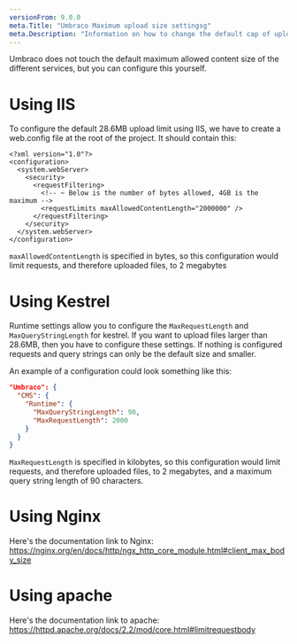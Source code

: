 ```yaml
---
versionFrom: 9.0.0
meta.Title: "Umbraco Maximum upload size settingsg"
meta.Description: "Information on how to change the default cap of upload size"
---
```


Umbraco does not touch the default maximum allowed content size of the different services, but you can configure this yourself.

# Using IIS

To configure the default 28.6MB upload limit using IIS, we have to create a web.config file at the root of the project. It should contain this:
```
<?xml version="1.0"?>
<configuration>
  <system.webServer>
    <security>
      <requestFiltering>
        <!-- ~ Below is the number of bytes allowed, 4GB is the maximum -->
        <requestLimits maxAllowedContentLength="2000000" />
      </requestFiltering>
    </security>
  </system.webServer>
</configuration>
```

`maxAllowedContentLength` is specified in bytes, so this configuration would limit requests, and therefore uploaded files, to 2 megabytes

# Using Kestrel

Runtime settings allow you to configure the `MaxRequestLength` and `MaxQueryStringLength` for kestrel. If you want to upload files larger than 28.6MB, then you have to configure these settings. If nothing is configured requests and query strings can only be the default size and smaller.

An example of a configuration could look something like this: 

```json
"Umbraco": {
  "CMS": {
    "Runtime": {
      "MaxQueryStringLength": 90,
      "MaxRequestLength": 2000
    }
  }
}
```

`MaxRequestLength` is specified in kilobytes, so this configuration would limit requests, and therefore uploaded files, to 2 megabytes, and a maximum query string length of 90 characters.

# Using Nginx

Here's the documentation link to Nginx: 
https://nginx.org/en/docs/http/ngx_http_core_module.html#client_max_body_size

# Using apache

Here's the documentation link to apache:
https://httpd.apache.org/docs/2.2/mod/core.html#limitrequestbody